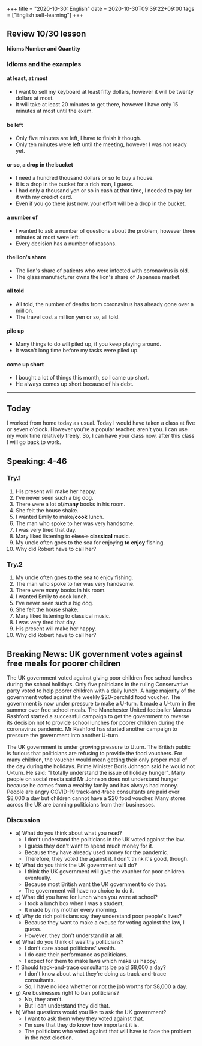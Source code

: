 +++
title =  "2020-10-30: English"
date = 2020-10-30T09:39:22+09:00
tags = ["English self-learning"]
+++
## Review 10/30 lesson

**Idioms Number and Quantity**

### Idioms and the examples

#### at least, at most

* I want to sell my keyboard at least fifty dollars, 
    however it will be twenty dollars at most.
* It will take at least 20 minutes to get there,
    however I have only 15 minutes at most until the exam.

#### be left

* Only five minutes are left, I have to finish it though.
* Only ten minutes were left until the meeting, however I was not ready yet.

#### or so, a drop in the bucket

* I need a hundred thousand dollars or so to buy a house.
* It is a drop in the bucket for a rich man, I guess.
* I had only a thousand yen or so in cash at that time,
    I needed to pay for it with my credict card.
* Even if you go there just now, your effort will be a drop in the bucket.

#### a number of

* I wanted to ask a number of questions about the problem, 
    however three minutes at most were left.
* Every decision has a number of reasons.

#### the lion's share

* The lion's share of patients who were infected with coronavirus is old.
* The glass manufacturer owns the lion's share of Japanese market.

#### all told

* All told, the number of deaths from coronavirus has already gone over a million.
* The travel cost a million yen or so, all told.

#### pile up

* Many things to do will piled up, if you keep playing around.
* It wasn't long time before my tasks were piled up.

#### come up short

* I bought a lot of things this month, so I came up short.
* He always comes up short because of his debt.

- - -

## Today

I worked from home today as usual.
Today I would have taken a class at five or seven o'clock.
However you're a popular teacher, aren't you.
I can use my work time relatively freely.
So, I can have your class now, after this class I will go back to work.

## Speaking: 4-46 

### Try.1

1. His present will make her happy.
2. I've never seen such a big dog.
3. There were a lot of/**many** books in his room.
4. She felt the house shake.
5. I wanted Emily to make/**cook** lunch.
6. The man who spoke to her was very handsome.
7. I was very tired that day.
8. Mary liked listening to ~~classic~~ **classical** music.
9. My uncle often goes to the sea ~~for enjoying~~ **to enjoy** fishing.
10. Why did Robert have to call her?

### Try.2

1. My uncle often goes to the sea to enjoy fishing.
2. The man who spoke to her was very handsome.
3. There were many books in his room.
4. I wanted Emily to cook lunch.
5. I've never seen such a big dog.
6. She felt the house shake.
7. Mary liked listening to classical music.
8. I was very tired that day.
9. His present will make her happy.
10. Why did Robert have to call her?

## Breaking News: UK government votes against free meals for poorer children

The UK government voted against giving poor children free school lunches during the school holidays. Only five politicians in the ruling Conservative party voted to help poorer children with a daily lunch. A huge majority of the government voted against the weekly $20-perchild food voucher. The government is now under pressure to make a U-turn. It made a U-turn in the summer over free school meals. The Manchester United footballer Marcus Rashford started a successful campaign to get the government to reverse its decision not to provide school lunches for poorer children during the coronavirus pandemic. Mr Rashford has started another campaign to pressure the government into another U-turn.

The UK government is under growing pressure to Uturn. The British public is furious that politicians are refusing to provide the food vouchers. For many children, the voucher would mean getting their only proper meal of the day during the holidays. Prime Minister Boris Johnson said he would not U-turn. He said: "I totally understand the issue of holiday hunger". Many people on social media said Mr Johnson does not understand hunger because he comes from a wealthy family and has always had money. People are angry COVID-19 track-and-trace consultants are paid over $8,000 a day but children cannot have a $20 food voucher. Many stores across the UK are banning politicians from their businesses.

### Discussion

* a) What do you think about what you read?
    - I don't understand the politicians in the UK voted against the law.
    - I guess they don't want to spend much money for it.
    - Because they have already used money for the pandemic.
    - Therefore, they voted the against it. I don't think it's good, though.
* b) What do you think the UK government will do?
    - I think the UK government will give the voucher for poor children eventually. 
    - Because most British want the UK government to do that.
    - The government will have no choice to do it.
* c) What did you have for lunch when you were at school?
    - I took a lunch box when I was a student, 
    - It made by my mother every morning.
* d) Why do rich politicians say they understand poor people's lives?
    - Because they want to make a excuse for voting against the law, I guess.
    - However, they don't understand it at all.
* e) What do you think of wealthy politicians?
    - I don't care about politicians' wealth.
    - I do care their performance as politicians.
    - I expect for them to make laws which make us happy.
* f) Should track-and-trace consultants be paid $8,000 a day?
    - I don't know about what they're doing as track-and-trace consultants.
    - So, I have no idea whether or not the job worths for $8,000 a day.
* g) Are businesses right to ban politicians?
    - No, they aren't.
    - But I can understand they did that.
* h) What questions would you like to ask the UK government?
    - I want to ask them whey they voted against that.
    - I'm sure that they do know how important it is.
    - The politicians who voted against that will have to face the problem in the next election.

